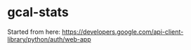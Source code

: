 # gcal-stats

Started from here:
https://developers.google.com/api-client-library/python/auth/web-app